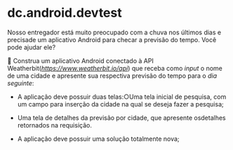 # dc.android.devtest

Nosso entregador está muito preocupado com a chuva nos últimos dias e precisade um aplicativo Android para checar a previsão do tempo. Você pode ajudar ele? 

🧱 Construa um aplicativo Android conectado à API Weatherbit(*https://www.weatherbit.io/api*) que receba como *input* o nome de uma cidade e apresente sua respectiva previsão do tempo para o *dia seguinte*:

- A aplicação deve possuir duas telas:○Uma tela inicial de pesquisa, com um campo para inserção da cidade na qual se deseja fazer a pesquisa;

- Uma tela de detalhes da previsão por cidade, que apresente osdetalhes retornados na requisição.

- A aplicação deve possuir uma solução totalmente nova;
